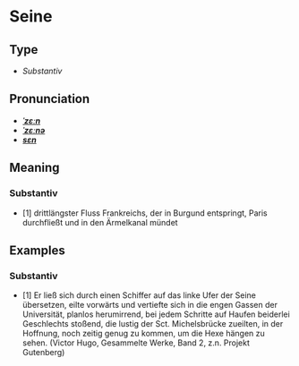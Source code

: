 # Seine
## Type
- _Substantiv_
## Pronunciation
- **_[ˈzɛːn](https://commons.wikimedia.org/wiki/File:De-Seine.ogg)_**
- **_[ˈzɛːnə](https://commons.wikimedia.org/wiki/File:De-Seine.ogg)_**
- **_[sɛn](https://commons.wikimedia.org/wiki/File:De-Seine.ogg)_**
## Meaning
### Substantiv
- [1] drittlängster Fluss Frankreichs, der in Burgund entspringt, Paris durchfließt und in den Ärmelkanal mündet
## Examples
### Substantiv
- [1] Er ließ sich durch einen Schiffer auf das linke Ufer der Seine übersetzen, eilte vorwärts und vertiefte sich in die engen Gassen der Universität, planlos herumirrend, bei jedem Schritte auf Haufen beiderlei Geschlechts stoßend, die lustig der Sct. Michelsbrücke zueilten, in der Hoffnung, noch zeitig genug zu kommen, um die Hexe hängen zu sehen. (Victor Hugo,  Gesammelte Werke, Band 2, z.n. Projekt Gutenberg)
